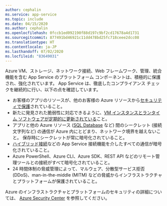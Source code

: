 ```yaml
---
author: cephalin
ms.service: app-service
ms.topic: include
ms.date: 04/15/2020
ms.author: cephalin
ms.openlocfilehash: 0fccb1ed092190f88d197c9bf2cd17678a4d1731
ms.sourcegitcommit: 877491bd46921c11dd478bd25fc718ceee2dcc08
ms.translationtype: HT
ms.contentlocale: ja-JP
ms.lasthandoff: 07/02/2020
ms.locfileid: "83649031"
---
```

Azure VM、ストレージ、ネットワーク接続、Web フレームワーク、管理、統合機能を含む App Service のプラットフォーム コンポーネントは、積極的に保護され、強化されています。 App Service は、徹底したコンプライアンス チェックを継続的に行い、以下の点を確認しています。

- お客様のアプリのリソースが、他のお客様の Azure リソースから[セキュリティで保護](https://github.com/projectkudu/kudu/wiki/Azure-Web-App-sandbox)されていること。
- 新たに発見された脆弱性に対応できるように、[VM インスタンスとランタイム ソフトウェアが定期的に更新されている](../articles/app-service/overview-patch-os-runtime.md)こと。 
- アプリと他の Azure リソース ([SQL Database](https://azure.microsoft.com/services/sql-database/) など) 間のシークレット (接続文字列など) の通信が Azure 内にとどまり、ネットワーク境界を越えないこと。 保存時にシークレットが常に暗号化されていること。
- [ハイブリッド接続](../articles/app-service/app-service-hybrid-connections.md)などの App Service 接続機能を介したすべての通信が暗号化されていること。 
- Azure PowerShell、Azure CLI、Azure SDK、REST API などのリモート管理ツールとの接続がすべて暗号化されていること。
- 24 時間体制の脅威管理によって、マルウェア、分散型サービス拒否 (DDoS)、man-in-the-middle (MITM) などの脅威からインフラストラクチャとプラットフォームが保護されていること。

Azure のインフラストラクチャとプラットフォームのセキュリティの詳細については、 [Azure Security Center](https://azure.microsoft.com/overview/trusted-cloud/) を参照してください。
